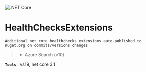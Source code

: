 ![.NET Core](https://github.com/aimenux/HealthChecksExtensions/workflows/.NET%20Core/badge.svg)
# HealthChecksExtensions
```
Additional net core healthchecks extensions auto-published to nuget.org on commits/versions changes
```

>
> - Azure Search (v10)
>

**`Tools`** : vs19, net core 3.1